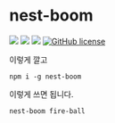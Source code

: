 # nest-boom

![](https://img.shields.io/badge/language-Rust-red) ![](https://img.shields.io/badge/language-Node-yellow) ![](https://img.shields.io/badge/version-0.3.0-brightgreen) [![GitHub license](https://img.shields.io/badge/license-MIT-blue.svg)]() 

이렇게 깔고
```
npm i -g nest-boom
```

이렇게 쓰면 됩니다.
```
nest-boom fire-ball
```